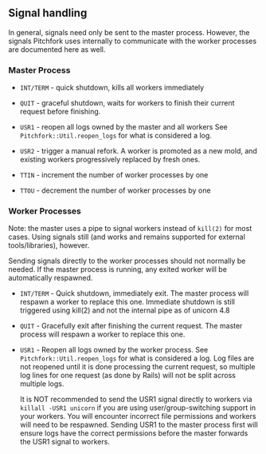 ## Signal handling

In general, signals need only be sent to the master process. However,
the signals Pitchfork uses internally to communicate with the worker
processes are documented here as well.

### Master Process

* `INT/TERM` - quick shutdown, kills all workers immediately

* `QUIT` - graceful shutdown, waits for workers to finish their
  current request before finishing.

* `USR1` - reopen all logs owned by the master and all workers
  See `Pitchfork::Util.reopen_logs` for what is considered a log.

* `USR2` - trigger a manual refork. A worker is promoted as
  a new mold, and existing workers progressively replaced
  by fresh ones.

* `TTIN` - increment the number of worker processes by one

* `TTOU` - decrement the number of worker processes by one

### Worker Processes

Note: the master uses a pipe to signal workers
instead of `kill(2)` for most cases.  Using signals still (and works and
remains supported for external tools/libraries), however.

Sending signals directly to the worker processes should not normally be
needed.  If the master process is running, any exited worker will be
automatically respawned.

* `INT/TERM` - Quick shutdown, immediately exit.
  The master process will respawn a worker to replace this one.
  Immediate shutdown is still triggered using kill(2) and not the
  internal pipe as of unicorn 4.8

* `QUIT` - Gracefully exit after finishing the current request.
  The master process will respawn a worker to replace this one.

* `USR1` - Reopen all logs owned by the worker process.
  See `Pitchfork::Util.reopen_logs` for what is considered a log.
  Log files are not reopened until it is done processing
  the current request, so multiple log lines for one request
  (as done by Rails) will not be split across multiple logs.

  It is NOT recommended to send the USR1 signal directly to workers via
  `killall -USR1 unicorn` if you are using user/group-switching support
  in your workers.  You will encounter incorrect file permissions and
  workers will need to be respawned.  Sending USR1 to the master process
  first will ensure logs have the correct permissions before the master
  forwards the USR1 signal to workers.
